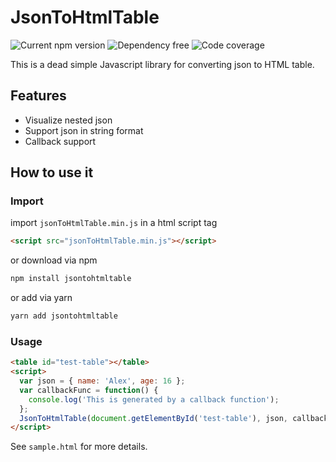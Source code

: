 # JsonToHtmlTable

![Current npm version](https://img.shields.io/npm/v/jsontohtmltable)
![Dependency free](https://img.shields.io/david/cho0o0/JsonToHtmlTable)
![Code coverage](https://img.shields.io/codecov/c/github/cho0o0/JsonToHtmlTable)

This is a dead simple Javascript library for converting json to HTML table.

## Features

- Visualize nested json
- Support json in string format
- Callback support

## How to use it

### Import

import `jsonToHtmlTable.min.js` in a html script tag

```html
<script src="jsonToHtmlTable.min.js"></script>
```

or download via npm

```sh
npm install jsontohtmltable
```

or add via yarn

```sh
yarn add jsontohtmltable
```

### Usage

```html
<table id="test-table"></table>
<script>
  var json = { name: 'Alex', age: 16 };
  var callbackFunc = function() {
    console.log('This is generated by a callback function');
  };
  JsonToHtmlTable(document.getElementById('test-table'), json, callbackFunc);
</script>
```

See `sample.html` for more details.

